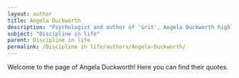 ```yaml
---
layout: author
title: Angela Duckworth
description: "Psychologist and author of 'Grit', Angela Duckworth highlights how perseverance and self-discipline are key ingredients for success in any field."
subject: "Discipline in life"
parent: Discipline in life
permalink: /Discipline in life/authors/Angela-Duckworth/
---
```


Welcome to the page of Angela Duckworth! Here you can find their quotes.

